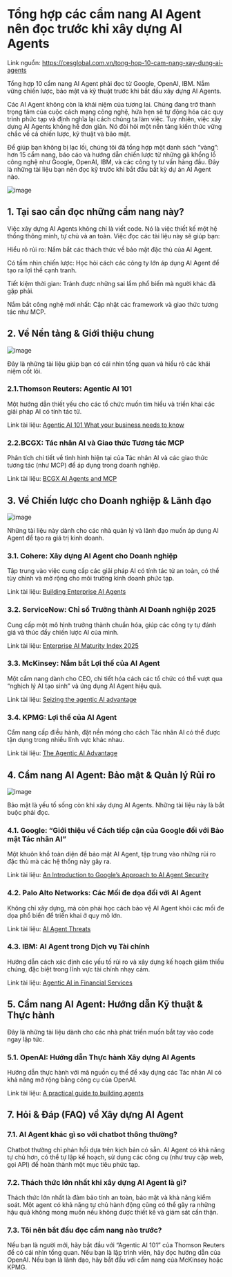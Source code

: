 # Tổng hợp các cẩm nang AI Agent nên đọc trước khi xây dựng AI Agents

Link nguồn: https://cesglobal.com.vn/tong-hop-10-cam-nang-xay-dung-ai-agents

Tổng hợp 10 cẩm nang AI Agent phải đọc từ Google, OpenAI, IBM. Nắm vững chiến lược, bảo mật và kỹ thuật trước khi bắt đầu xây dựng AI Agents.

Các AI Agent không còn là khái niệm của tương lai. Chúng đang trở thành trọng tâm của cuộc cách mạng công nghệ, hứa hẹn sẽ tự động hóa các quy trình phức tạp và định nghĩa lại cách chúng ta làm việc. Tuy nhiên, việc xây dựng AI Agents không hề đơn giản. Nó đòi hỏi một nền tảng kiến thức vững chắc về cả chiến lược, kỹ thuật và bảo mật.

Để giúp bạn không bị lạc lối, chúng tôi đã tổng hợp một danh sách “vàng”: hơn 15 cẩm nang, báo cáo và hướng dẫn chiến lược từ những gã khổng lồ công nghệ như Google, OpenAI, IBM, và các công ty tư vấn hàng đầu. Đây là những tài liệu bạn nên đọc kỹ trước khi bắt đầu bất kỳ dự án AI Agent nào.

![image](https://github.com/user-attachments/assets/3c7c40a8-8583-4999-9cee-9b9e65bc6ee6)

## 1. Tại sao cần đọc những cẩm nang này?
Việc xây dựng AI Agents không chỉ là viết code. Nó là việc thiết kế một hệ thống thông minh, tự chủ và an toàn. Việc đọc các tài liệu này sẽ giúp bạn:

Hiểu rõ rủi ro: Nắm bắt các thách thức về bảo mật đặc thù của AI Agent.

Có tầm nhìn chiến lược: Học hỏi cách các công ty lớn áp dụng AI Agent để tạo ra lợi thế cạnh tranh.

Tiết kiệm thời gian: Tránh được những sai lầm phổ biến mà người khác đã gặp phải.

Nắm bắt công nghệ mới nhất: Cập nhật các framework và giao thức tương tác như MCP.

## 2. Về Nền tảng & Giới thiệu chung
![image](https://github.com/user-attachments/assets/2a9bb38b-6bac-4784-a5c9-80eda2e3c7ee)

Đây là những tài liệu giúp bạn có cái nhìn tổng quan và hiểu rõ các khái niệm cốt lõi.

### 2.1.Thomson Reuters: Agentic AI 101

Một hướng dẫn thiết yếu cho các tổ chức muốn tìm hiểu và triển khai các giải pháp AI có tính tác tử.

Link tài liệu: [Agentic AI 101 What your business needs to know](https://drive.google.com/file/d/18kl9GZhNYAAHv-Pix6uKuxacthfXj4Vs/view)

### 2.2.BCGX: Tác nhân AI và Giao thức Tương tác MCP

Phân tích chi tiết về tình hình hiện tại của Tác nhân AI và các giao thức tương tác (như MCP) để áp dụng trong doanh nghiệp.

Link tài liệu: [BCGX AI Agents and MCP](https://drive.google.com/file/d/1ggWlXbsEWHlkAs35lQMFWC-kZ78KUg98/view)

## 3. Về Chiến lược cho Doanh nghiệp & Lãnh đạo
![image](https://github.com/user-attachments/assets/e240cba7-56d2-4dc0-a67f-28a7326b39dd)

Những tài liệu này dành cho các nhà quản lý và lãnh đạo muốn áp dụng AI Agent để tạo ra giá trị kinh doanh.

### 3.1. Cohere: Xây dựng AI Agent cho Doanh nghiệp

Tập trung vào việc cung cấp các giải pháp AI có tính tác tử an toàn, có thể tùy chỉnh và mở rộng cho môi trường kinh doanh phức tạp.

Link tài liệu: [Building Enterprise AI Agents](https://info.cohere.ai/building-enterprise-ai-agents-cohere-ebook)

### 3.2. ServiceNow: Chỉ số Trưởng thành AI Doanh nghiệp 2025

Cung cấp một mô hình trưởng thành chuẩn hóa, giúp các công ty tự đánh giá và thúc đẩy chiến lược AI của mình.

Link tài liệu: [Enterprise AI Maturity Index 2025](https://drive.google.com/file/d/106rZrMC2BKfXk276_AJxnUnkJEF9pG2q/view?usp=sharing)

### 3.3. McKinsey: Nắm bắt Lợi thế của AI Agent

Một cẩm nang dành cho CEO, chi tiết hóa cách các tổ chức có thể vượt qua “nghịch lý AI tạo sinh” và ứng dụng AI Agent hiệu quả.

Link tài liệu: [Seizing the agentic AI advantage](https://drive.google.com/file/d/1h44Tz9Nd2lxABsjnR5XQsGd3WN1PbCZd/view?usp=sharing)

### 3.4. KPMG: Lợi thế của AI Agent

Cẩm nang cấp điều hành, đặt nền móng cho cách Tác nhân AI có thể được tận dụng trong nhiều lĩnh vực khác nhau.

Link tài liệu: [The Agentic AI Advantage](https://drive.google.com/file/d/1bMw6XUXXTSxelnl84Axyjb-KmGbYXy3f/view?usp=sharing)

## 4. Cẩm nang AI Agent: Bảo mật & Quản lý Rủi ro
![image](https://github.com/user-attachments/assets/1beece60-bcb7-481b-a465-275e58ca8b90)

Bảo mật là yếu tố sống còn khi xây dựng AI Agents. Những tài liệu này là bắt buộc phải đọc.

### 4.1. Google: “Giới thiệu về Cách tiếp cận của Google đối với Bảo mật Tác nhân AI”

Một khuôn khổ toàn diện để bảo mật AI Agent, tập trung vào những rủi ro đặc thù mà các hệ thống này gây ra.

Link tài liệu: [An Introduction to Google’s Approach to AI Agent Security](https://drive.google.com/file/d/1rGH78MrIDiLO1nzmmj09pqcu0bfAoR_h/view?usp=sharing)

### 4.2. Palo Alto Networks: Các Mối đe dọa đối với AI Agent

Không chỉ xây dựng, mà còn phải học cách bảo vệ AI Agent khỏi các mối đe dọa phổ biến để triển khai ở quy mô lớn.

Link tài liệu: [AI Agent Threats](https://unit42.paloaltonetworks.com/agentic-ai-threats/)

### 4.3. IBM: AI Agent trong Dịch vụ Tài chính

Hướng dẫn cách xác định các yếu tố rủi ro và xây dựng kế hoạch giảm thiểu chúng, đặc biệt trong lĩnh vực tài chính nhạy cảm.

Link tài liệu: [Agentic AI in Financial Services](https://drive.google.com/file/d/1aN8OSakc1vRDTBSXktNYourefbnXxaxk/view?usp=sharing)

## 5. Cẩm nang AI Agent: Hướng dẫn Kỹ thuật & Thực hành
Đây là những tài liệu dành cho các nhà phát triển muốn bắt tay vào code ngay lập tức.

### 5.1. OpenAI: Hướng dẫn Thực hành Xây dựng AI Agents

Hướng dẫn thực hành với mã nguồn cụ thể để xây dựng các Tác nhân AI có khả năng mở rộng bằng công cụ của OpenAI.

Link tài liệu: [A practical guide to building agents](https://drive.google.com/file/d/1Qcw1LW2n7XuUHGQQ1nSwP-ry92Zk-8mc/view?usp=sharing)

## 7. Hỏi & Đáp (FAQ) về Xây dựng AI Agent
### 7.1. AI Agent khác gì so với chatbot thông thường?
Chatbot thường chỉ phản hồi dựa trên kịch bản có sẵn. AI Agent có khả năng tự chủ hơn, có thể tự lập kế hoạch, sử dụng các công cụ (như truy cập web, gọi API) để hoàn thành một mục tiêu phức tạp.

### 7.2. Thách thức lớn nhất khi xây dựng AI Agent là gì?
Thách thức lớn nhất là đảm bảo tính an toàn, bảo mật và khả năng kiểm soát. Một agent có khả năng tự chủ hành động cũng có thể gây ra những hậu quả không mong muốn nếu không được thiết kế và giám sát cẩn thận.

### 7.3. Tôi nên bắt đầu đọc cẩm nang nào trước?
Nếu bạn là người mới, hãy bắt đầu với “Agentic AI 101” của Thomson Reuters để có cái nhìn tổng quan. Nếu bạn là lập trình viên, hãy đọc hướng dẫn của OpenAI. Nếu bạn là lãnh đạo, hãy bắt đầu với cẩm nang của McKinsey hoặc KPMG.



